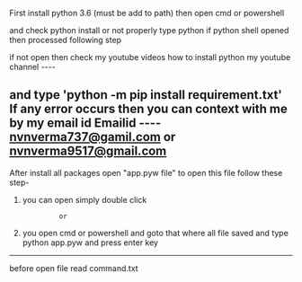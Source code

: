 First install python 3.6
 (must be add to path)
then open cmd or powershell

and check python install or not properly
type python if python shell opened then processed following step

if not open then check my youtube videos how to install python
my youtube channel ---- 




and type 'python -m pip install requirement.txt'
If any error occurs then you can context with me by my email id
Emailid ---- nvnverma737@gamil.com or nvnverma9517@gmail.com
------------------------------------------------------------------------------------------------------------------

After install all packages open "app.pyw file"  to open this file follow these step-
1) you can open simply double click

                or

2)  you open cmd or powershell and goto that where all file saved
     and type python app.pyw and press enter key
     
     
-----------------------------------------------------------------------------------------------------------------------
before open file read command.txt  
